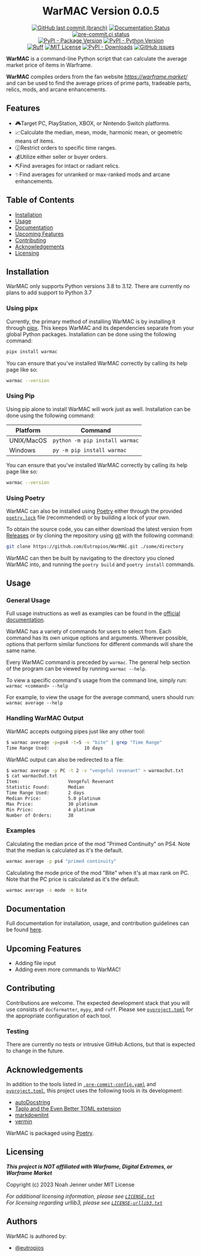 <div align="center">

# WarMAC Version 0.0.5

[![GitHub last commit (branch)](https://img.shields.io/github/last-commit/Eutropios/WarMAC/main)](https://github.com/Eutropios/WarMAC/commits/main/)
[![Documentation Status](https://readthedocs.org/projects/warmac/badge/?version=latest)](https://warmac.readthedocs.io/en/latest/?badge=latest)
[![pre-commit.ci status](https://results.pre-commit.ci/badge/github/Eutropios/WarMAC/main.svg)](https://results.pre-commit.ci/latest/github/Eutropios/WarMAC/main)\
[![PyPI - Package Version](https://img.shields.io/pypi/v/warmac)](https://pypi.org/project/warmac/)
[![PyPI - Python Version](https://img.shields.io/pypi/pyversions/warmac)](https://pypi.org/project/warmac/)\
[![Ruff](https://img.shields.io/endpoint?url=https://raw.githubusercontent.com/astral-sh/ruff/main/assets/badge/v2.json)](https://github.com/astral-sh/ruff)
[![MIT License](https://img.shields.io/github/license/Eutropios/WarMAC)](https://github.com/Eutropios/WarMAC)
[![PyPI - Downloads](https://img.shields.io/pypi/dw/warmac)](https://pypi.org/project/warmac/)
[![GitHub issues](https://img.shields.io/github/issues/Eutropios/WarMAC)](https://github.com/Eutropios/WarMAC/issues)

</div>

**WarMAC** is a command-line Python script that can calculate the average market
price of items in Warframe.

**WarMAC** compiles orders from the fan website *<https://warframe.market/>* and
can be used to find the average prices of prime parts, tradeable parts, relics,
mods, and arcane enhancements.

## Features

- 🎮Target PC, PlayStation, XBOX, or Nintendo Switch platforms.
- 📈Calculate the median, mean, mode, harmonic mean, or geometric means of items.
- 🕜Restrict orders to specific time ranges.
- 💰Utilize either seller or buyer orders.
- ⛏️Find averages for intact or radiant relics.
- ✨Find averages for unranked or max-ranked mods and arcane enhancements.

## Table of Contents

- [Installation](#installation)
- [Usage](#usage)
- [Documentation](#documentation)
- [Upcoming Features](#upcoming-features)
- [Contributing](#contributing)
- [Acknowledgements](#acknowledgements)
- [Licensing](#licensing)

## Installation<a id="installation"></a> <!--This ensures PyPI compatibility-->

WarMAC only supports Python versions 3.8 to 3.12. There are currently no plans
to add support to Python 3.7

### Using pipx

Currently, the primary method of installing WarMAC is by installing it through [pipx](https://pypa.github.io/pipx/).
This keeps WarMAC and its dependencies separate from your global Python
packages. Installation can be done using the following command:

```bash
pipx install warmac
```

You can ensure that you've installed WarMAC correctly by calling its help page
like so:

```bash
warmac --version
```

### Using Pip

Using pip alone to install WarMAC will work just as well. Installation can be
done using the following command:

| Platform | Command |
|---|---|
| UNIX/MacOS | `python -m pip install warmac` |
| Windows | `py -m pip install warmac` |

You can ensure that you've installed WarMAC correctly by calling its help page
like so:

```bash
warmac --version
```

### Using Poetry

WarMAC can also be installed using [Poetry](https://python-poetry.org/) either
through the provided [`poetry.lock`](https://github.com/Eutropios/WarMAC/blob/main/poetry.lock)
file (recommended) or by building a lock of your own.

To obtain the source code, you can either download the latest version from [Releases](https://github.com/Eutropios/WarMAC/releases)
or by cloning the repository using [git](https://git-scm.com/downloads) with the
following command:

```bash
git clone https://github.com/Eutropios/WarMAC.git ./some/directory
```

WarMAC can then be built by navigating to the directory you cloned WarMAC into,
and running the `poetry build` and `poetry install` commands.

## Usage<a id="usage"></a>

### General Usage

Full usage instructions as well as examples can be found in the [official documentation](https://warmac.readthedocs.io/en/).

WarMAC has a variety of commands for users to select from. Each command has its
own unique options and arguments. Wherever possible, options that perform
similar functions for different commands will share the same name.

Every WarMAC command is preceded by `warmac`. The general help section of the
program can be viewed by running `warmac --help`.

To view a specific command's usage from the command line, simply run:
`warmac <command> --help`

For example, to view the usage for the average command, users should run:
`warmac average --help`

### Handling WarMAC Output

WarMAC accepts outgoing pipes just like any other tool:

```bash
$ warmac average -p=ps4 -t=5 -v "bite" | grep "Time Range"
Time Range Used:             10 days
```

WarMAC output can also be redirected to a file:

```bash
$ warmac average -p PC -t 2 -v "vengeful revenant" > warmacOut.txt
$ cat warmacOut.txt
Item:                  Vengeful Revenant
Statistic Found:       Median
Time Range Used:       2 days
Median Price:          5.0 platinum
Max Price:             30 platinum
Min Price:             4 platinum
Number of Orders:      38
```

### Examples

Calculating the median price of the mod "Primed Continuity" on PS4. Note that
the median is calculated as it's the default.

```bash
warmac average -p ps4 "primed continuity"
```

Calculating the mode price of the mod "Bite" when it's at max rank on PC. Note
that the PC price is calculated as it's the default.

```bash
warmac average -s mode -m bite
```

## Documentation<a id="documentation"></a>

Full documentation for installation, usage, and contribution guidelines can be
found [here](https://warmac.readthedocs.io/en/).

## Upcoming Features<a id="upcoming-features"></a>

- Adding file input
- Adding even more commands to WarMAC!

## Contributing<a id="contributing"></a>

Contributions are welcome. The expected development stack that you will use
consists of `docformatter`, `mypy`, and `ruff`. Please see [`pyproject.toml`](https://github.com/Eutropios/WarMAC/blob/main/pyproject.toml)
for the appropriate configuration of each tool.

### Testing

There are currently no tests or intrusive GitHub Actions, but that is expected
to change in the future.

## Acknowledgements<a id="acknowledgements"></a>

In addition to the tools listed in [`.pre-commit-config.yaml`](https://github.com/Eutropios/WarMAC/blob/main/.pre-commit-config.yaml)
and [`pyproject.toml`](https://github.com/Eutropios/WarMAC/blob/main/pyproject.toml),
this project uses the following tools in its development:

- [autoDocstring](https://github.com/NilsJPWerner/autoDocstring)
- [Taplo and the Even Better TOML extension](https://github.com/tamasfe/taplo)
- [markdownlint](https://github.com/DavidAnson/vscode-markdownlint)
- [vermin](https://github.com/netromdk/vermin)

WarMAC is packaged using [Poetry](https://github.com/python-poetry/poetry).

## Licensing<a id="licensing"></a>

***This project is NOT affiliated with Warframe, Digital Extremes, or Warframe Market***

Copyright (c) 2023 Noah Jenner under MIT License

*For additional licensing information, please see [`LICENSE.txt`](https://github.com/Eutropios/WarMAC/blob/main/LICENSE.txt)*\
*For licensing regarding urllib3, please see [`LICENSE-urllib3.txt`](https://github.com/Eutropios/WarMAC/blob/main/LICENSE-urllib3.txt)*

## Authors

WarMAC is authored by:

- [@eutropios](https://www.github.com/Eutropios)
